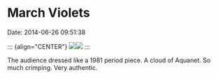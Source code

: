 March Violets
=============

Date: 2014-06-26 09:51:38

::: {align="CENTER"}
[![](http://www.jwz.org/images/photo-965-thumb.jpg)](http://www.jwz.org/images/photo-965.jpg)[![](http://www.jwz.org/images/photo-966-thumb.jpg)](http://www.jwz.org/images/photo-966.jpg)
:::

The audience dressed like a 1981 period piece. A cloud of Aquanet. So
much crimping. Very authentic.
